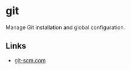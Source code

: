 # git

Manage Git installation and global configuration.

## Links

- [git-scm.com](https://www.git-scm.com/)

